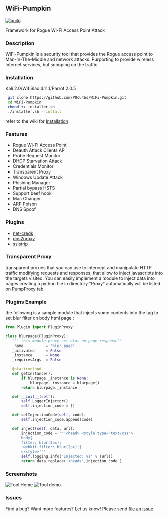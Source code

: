 WiFi-Pumpkin
---
[![build](https://travis-ci.org/P0cL4bs/WiFi-Pumpkin.svg)](https://travis-ci.org/P0cL4bs/WiFi-Pumpkin/)

Framework for Rogue Wi-Fi Access Point Attack
### Description
WiFi-Pumpkin is a security tool that provides the Rogue access point to Man-In-The-Middle and network attacks. Purporting to provide wireless Internet services, but snooping on the traffic.
### Installation

Kali 2.0/WifiSlax 4.11.1/Parrot 2.0.5

```sh
 git clone https://github.com/P0cL4bs/WiFi-Pumpkin.git
 cd WiFi-Pumpkin
 chmod +x installer.sh
 ./installer.sh --install
```
refer to the wiki for [Installation](https://github.com/P0cL4bs/WiFi-Pumpkin/wiki/Installation)

### Features
* Rogue Wi-Fi Access Point
* Deauth Attack Clients AP 
* Probe Request Monitor
* DHCP Starvation Attack
* Credentials Monitor
* Transparent Proxy
* Windows Update Attack
* Phishing Manager
* Partial bypass HSTS
* Support beef hook
* Mac Changer 
* ARP Poison 
* DNS Spoof 

### Plugins
- [net-creds](https://github.com/DanMcInerney/net-creds)
- [dns2proxy](https://github.com/LeonardoNve/dns2proxy)
- [sslstrip](https://github.com/xtr4nge/sslstrip)

### Transparent Proxy
 transparent proxies that you can use to intercept and manipulate HTTP traffic modifying requests and responses, that allow to inject javascripts into the targets visited.  You can easily implement a module to inject data into pages creating a python file in directory "Proxy" automatically will be listed on PumpProxy tab.
### Plugins Example
 the following is a sample module that injects some contents into the <head> tag to set blur filter on body html page :
 ``` python
from Plugin import PluginProxy

class blurpage(PluginProxy):
    ''' this module proxy set blur on page response'''
    _name          = 'blur_page'
    _activated     = False
    _instance      = None
    _requiresArgs  = False

    @staticmethod
    def getInstance():
        if blurpage._instance is None:
            blurpage._instance = blurpage()
        return blurpage._instance

    def __init__(self):
        self.LoggerInjector()
        self.injection_code = []

    def setInjectionCode(self, code):
        self.injection_code.append(code)

    def inject(self, data, url):
        injection_code = '''<head> <style type="text/css">
        body{
		filter: blur(2px);
		-webkit-filter: blur(2px);}
		</style>'''
        self.logging.info("Injected: %s" % (url))
        return data.replace('<head>',injection_code )

```
 
### Screenshots
![Tool Home](https://dl.dropboxusercontent.com/u/97321327/evil/evil7.1.png)
![Tool demo](https://dl.dropboxusercontent.com/u/97321327/evil/demo7.1.png)
### Issues
Find a bug? Want more features?  Let us know! Please send [file an issue](https://github.com/P0cL4bs/WiFi-Pumpkin/issues/new) 
